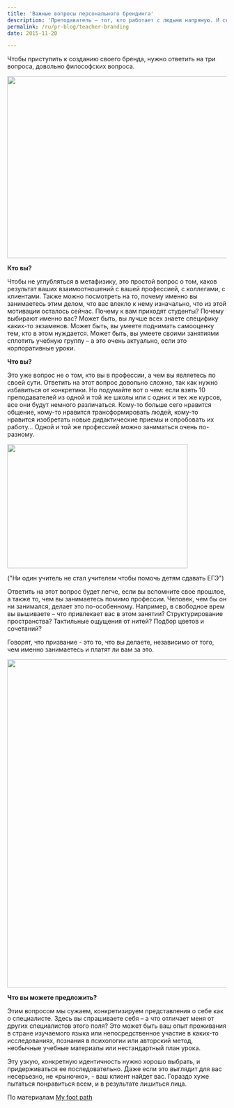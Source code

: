 ```yaml
---
title: 'Важные вопросы персонального брендинга'
description: 'Преподаватель – тот, кто работает с людьми напрямую. И сколько бы дипломов и сертификатов ни было, люди пойдут к тому, в ком распознают мастера  - распознают на уровне чувств, в ком увидят симпатичного человека, у кого захотят учиться. Поэтому личный брендинг для преподавателей особенно важен.'
permalink: /ru/pr-blog/teacher-branding
date: 2015-11-20

---
```


Чтобы приступить к созданию своего бренда, нужно ответить на три вопроса, довольно философских вопроса.

<img src="{{ site.assets }}/upload/2366395438_02dec2c62a_o.jpg" alt="" class="post__img" width="580" height="418">

<b>Кто вы?</b>

Чтобы не углубляться в метафизику, это простой вопрос о том, каков результат ваших взаимоотношений с вашей профессией, с коллегами, с клиентами. Также можно посмотреть на то, почему именно вы занимаетесь этим делом, что вас влекло к нему изначально, что из этой мотивации осталось сейчас. Почему к вам приходят студенты? Почему выбирают именно вас? Может быть, вы лучше всех знаете специфику каких-то экзаменов. Может быть, вы умеете поднимать самооценку тем, кто в этом нуждается. Может быть, вы умеете своими занятиями сплотить учебную группу – а это очень актуально, если это корпоративные уроки.

<b>Что вы?</b>

Это уже вопрос не  о том, кто вы в профессии, а чем вы являетесь по своей сути. Ответить на этот вопрос довольно сложно, так как нужно избавиться от конкретики. Но подумайте вот о чем: если взять 10 преподавателей из одной и той же школы или с одних и тех же курсов, все они будут немного различаться. Кому-то больше сего нравится общение, кому-то нравится трансформировать людей, кому-то нравится изобретать новые дидактические приемы и опробовать их работу… Одной и той же профессией можно заниматься очень по-разному.

<img src="{{ site.assets }}/upload/8731758903_9af3e5cec2.jpg" alt="" class="post__img" width="414" height="285">

("Ни один учитель не стал учителем чтобы помочь детям сдавать ЕГЭ")

Ответить на этот вопрос будет легче, если вы вспомните свое прошлое, а также то, чем вы занимаетесь помимо профессии. Человек, чем бы он ни занимался, делает это по-особенному. Например, в свободное врем вы вышиваете – что привлекает вас в этом занятии? Структурирование пространства? Тактильные ощущения от нитей? Подбор цветов и сочетаний?

Говорят, что призвание - это то, что вы делаете, независимо от того, чем именно занимаетесь и платят ли вам за это.

<img src="{{ site.assets }}/upload/7157928798_3658518545_b.jpg" alt="" class="post__img" width="538" height="754">

<b>Что вы можете предложить?</b>

Этим вопросом мы сужаем, конкретизируем представления  о себе как о специалисте. Здесь вы спрашиваете себя – а что отличает меня от других специалистов этого поля? Это может быть ваш опыт проживания в стране изучаемого языка или непосредственное участие в каких-то исследованиях, познания в психологии или авторский метод, необычные учебные материалы или нестандартный план урока.

Эту узкую, конкретную идентичность нужно хорошо выбрать, и придерживаться ее последовательно. Даже если это выглядит для вас несерьезно, не «рыночно», - ваш клиент найдет вас. Гораздо хуже пытаться понравиться всем, и в результате лишиться лица.

По материалам <a href="https://myfootpath.com/mypathfinder/personal-branding-tips-future-current-educators/">My foot path</a>

